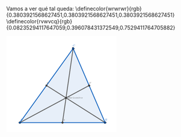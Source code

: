 Vamos a ver qué tal queda:
\definecolor{wrwrwr}{rgb}{0.3803921568627451,0.3803921568627451,0.3803921568627451}
\definecolor{rvwvcq}{rgb}{0.08235294117647059,0.396078431372549,0.7529411764705882}

![](cf4f740ce9aa180eb69131d36e39850aca5874db.png)
